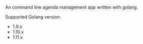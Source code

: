 An command line agenda management app written with golang.

Supported Golang version:

- 1.9.x
- 1.10.x
- 1.11.x

